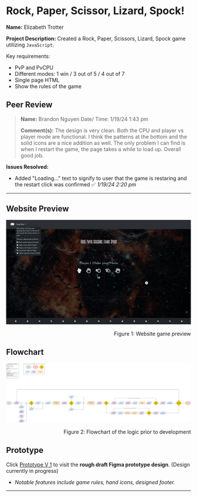 # Rock, Paper, Scissor, Lizard, Spock!


**Name:** Elizabeth Trotter

**Project Description:** Created a Rock, Paper, Scissors, Lizard, Spock game utilizing `JavaScript`.

Key requirements:
- PvP and PvCPU
- Different modes: 1 win / 3 out of 5 / 4 out of 7
- Single page HTML
- Show the rules of the game


## Peer Review
> **Name:** Brandon Nguyen Date/ Time: 1/19/24 1:43 pm
> 
> **Comment(s):** The design is very clean. Both the CPU and player vs player mode are functional. I think the patterns at the bottom and the solid icons are a nice addition as well. The only problem I can find is when I restart the game, the page takes a while to load up. Overall good job.

**Issues Resolved:**
- Added "Loading..." text to signify to user that the game is restaring and the restart click was confirmed :white_check_mark: *1/19/24 2:20 pm*


---


## Website Preview

![Website preview](./assets/websitepreview.png)
<p align="right">Figure 1: Website game preview</p>


## Flowchart

![Flowchart](./assets/Flowchart.png)
<p align="right">Figure 2: Flowchart of the logic prior to development</p>


## Prototype

Click [Prototype V 1](https://www.figma.com/proto/kRB6CfbfABKfZ7iQk4eEnk/Rock-Paper-Scissors-Lizard-Spock?node-id=73-10&starting-point-node-id=73%3A10&mode=design&t=GtNA1yNpvZ9MCyWt-1) 
to visit the **rough draft Figma prototype design**. (Design currently in progress)
- *Notable features include game rules, hand icons, designed footer.*


---